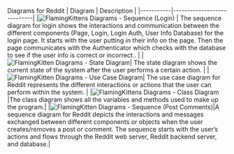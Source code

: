 Diagrams for Reddit
| Diagram   | Description                |
|-----------|----------------------------|
|![FlamingKittens Diagrams - Sequence (Login)](https://github.com/FlamingPepper/CS151-FlamingKittens/assets/64181068/d4f30dc6-c296-4750-840c-02b35c874591) | The sequence diagram for login shows the interactions and communication between the different components (Page, Login, Login Auth, User Info Database) for the login page. It starts with the user putting in their info on the page. Then the page communicates with the Authenticator which checks with the database to see if the user info is correct or incorrect.. |
|![FlamingKitten Diagrams - State Diagram](https://github.com/FlamingPepper/CS151-FlamingKittens/assets/64181068/42e33aa3-0121-45f7-8f86-acb618b61683)| The state diagram shows the current state of the system after the user performs a certain action. |
|![FlamingKitten Diagrams - Use Case Diagram](https://github.com/FlamingPepper/CS151-FlamingKittens/assets/64181068/b9f24fbc-3fc5-43ab-b724-32d9ba899649)| The use case diagram for Reddit represents the different interactions or actions that the user can perform within the system. |
|![FlamingKittens Diagrams - Class Diagram](https://github.com/FlamingPepper/CS151-FlamingKittens/assets/64181068/dc771cc5-4fe6-43e4-acab-08066214848a)|The class diagram shows all the variables and methods used to make up the program.|
|![FlamingKitten Diagrams - Sequence (Post   Comments)](https://github.com/FlamingPepper/CS151-FlamingKittens/assets/64181068/2aa9f9c0-598e-4cfa-831f-a4cbf8249388)|A sequence diagram for Reddit depicts the interactions and messages exchanged between different components or objects when the user creates/removes a post or comment. The sequence starts with the user’s actions and flows through the Reddit web server, Reddit backend server, and database.|

